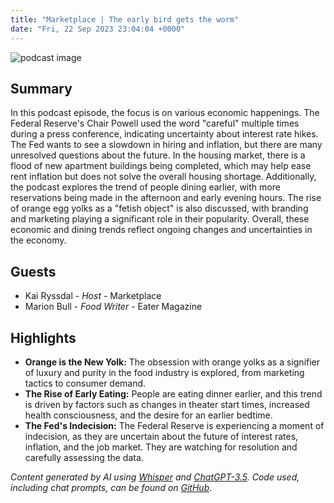 ```yaml
---
title: "Marketplace | The early bird gets the worm"
date: "Fri, 22 Sep 2023 23:04:04 +0000"
---
```


![podcast image](https://www.marketplace.org/wp-content/uploads/2019/05/MP_show-1.png)

## Summary

In this podcast episode, the focus is on various economic happenings. The Federal Reserve's Chair Powell used the word "careful" multiple times during a press conference, indicating uncertainty about interest rate hikes. The Fed wants to see a slowdown in hiring and inflation, but there are many unresolved questions about the future. In the housing market, there is a flood of new apartment buildings being completed, which may help ease rent inflation but does not solve the overall housing shortage. Additionally, the podcast explores the trend of people dining earlier, with more reservations being made in the afternoon and early evening hours. The rise of orange egg yolks as a "fetish object" is also discussed, with branding and marketing playing a significant role in their popularity. Overall, these economic and dining trends reflect ongoing changes and uncertainties in the economy.

## Guests

- Kai Ryssdal - _Host_ - Marketplace
- Marion Bull - _Food Writer_ - Eater Magazine

## Highlights

- **Orange is the New Yolk:** The obsession with orange yolks as a signifier of luxury and purity in the food industry is explored, from marketing tactics to consumer demand.
- **The Rise of Early Eating:** People are eating dinner earlier, and this trend is driven by factors such as changes in theater start times, increased health consciousness, and the desire for an earlier bedtime.
- **The Fed's Indecision:** The Federal Reserve is experiencing a moment of indecision, as they are uncertain about the future of interest rates, inflation, and the job market. They are watching for resolution and carefully assessing the data.

_Content generated by AI using [Whisper](https://openai.com/research/whisper) and [ChatGPT-3.5](https://openai.com/blog/chatgpt). Code used, including chat prompts, can be found on [GitHub](https://github.com/dustinbrownman/podcast-parser/blob/main/app/functions.py)._

